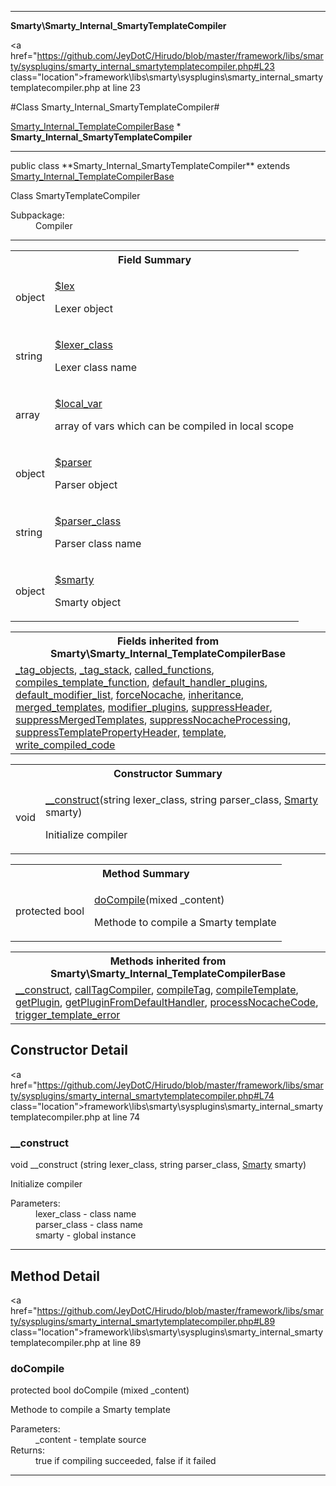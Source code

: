 
- - -

**Smarty\Smarty_Internal_SmartyTemplateCompiler**


<a href="https://github.com/JeyDotC/Hirudo/blob/master/framework/libs/smarty/sysplugins/smarty_internal_smartytemplatecompiler.php#L23 class="location">framework\libs\smarty\sysplugins\smarty_internal_smartytemplatecompiler.php at line 23</a>

#Class Smarty_Internal_SmartyTemplateCompiler#

<a href="https://github.com/JeyDotC/Hirudo-docs/blob/master/smarty/smarty_internal_templatecompilerbase.html">Smarty_Internal_TemplateCompilerBase</a>
    * **Smarty_Internal_SmartyTemplateCompiler**




- - -

<p class="signature">public  class **Smarty_Internal_SmartyTemplateCompiler**
extends <a href="https://github.com/JeyDotC/Hirudo-docs/blob/master/smarty/smarty_internal_templatecompilerbase.html">Smarty_Internal_TemplateCompilerBase</a>

</p>

<div class="comment" id="overview_description"><p>Class SmartyTemplateCompiler</p></div>

<dl>
<dt>Subpackage:</dt>
<dd>Compiler</dd>
</dl>


- - -



<table id="summary_field">
<tr><th colspan="2">Field Summary</th></tr>
<tr>
<td><span class='k'></span> <span class='nx'>object</span></td>
<td class="description"><p class="name" ><a href="#lex"> $lex</a>
                                </p><p class="description">Lexer object</p></td>
</tr>
<tr>
<td><span class='k'></span> <span class='nx'>string</span></td>
<td class="description"><p class="name" ><a href="#lexer_class"> $lexer_class</a>
                                </p><p class="description">Lexer class name</p></td>
</tr>
<tr>
<td><span class='k'></span> <span class='nx'>array</span></td>
<td class="description"><p class="name" ><a href="#local_var"> $local_var</a>
                                </p><p class="description">array of vars which can be compiled in local scope</p></td>
</tr>
<tr>
<td><span class='k'></span> <span class='nx'>object</span></td>
<td class="description"><p class="name" ><a href="#parser"> $parser</a>
                                </p><p class="description">Parser object</p></td>
</tr>
<tr>
<td><span class='k'></span> <span class='nx'>string</span></td>
<td class="description"><p class="name" ><a href="#parser_class"> $parser_class</a>
                                </p><p class="description">Parser class name</p></td>
</tr>
<tr>
<td><span class='k'></span> <span class='nx'>object</span></td>
<td class="description"><p class="name" ><a href="#smarty"> $smarty</a>
                                </p><p class="description">Smarty object</p></td>
</tr>
</table>

<table class="inherit">
<tr><th colspan="2">Fields inherited from Smarty\Smarty_Internal_TemplateCompilerBase</th></tr>
<tr><td><a href="https://github.com/JeyDotC/Hirudo-docs/blob/master/smarty/smarty_internal_templatecompilerbase.html#_tag_objects">_tag_objects</a>, <a href="https://github.com/JeyDotC/Hirudo-docs/blob/master/smarty/smarty_internal_templatecompilerbase.html#_tag_stack">_tag_stack</a>, <a href="https://github.com/JeyDotC/Hirudo-docs/blob/master/smarty/smarty_internal_templatecompilerbase.html#called_functions">called_functions</a>, <a href="https://github.com/JeyDotC/Hirudo-docs/blob/master/smarty/smarty_internal_templatecompilerbase.html#compiles_template_function">compiles_template_function</a>, <a href="https://github.com/JeyDotC/Hirudo-docs/blob/master/smarty/smarty_internal_templatecompilerbase.html#default_handler_plugins">default_handler_plugins</a>, <a href="https://github.com/JeyDotC/Hirudo-docs/blob/master/smarty/smarty_internal_templatecompilerbase.html#default_modifier_list">default_modifier_list</a>, <a href="https://github.com/JeyDotC/Hirudo-docs/blob/master/smarty/smarty_internal_templatecompilerbase.html#forceNocache">forceNocache</a>, <a href="https://github.com/JeyDotC/Hirudo-docs/blob/master/smarty/smarty_internal_templatecompilerbase.html#inheritance">inheritance</a>, <a href="https://github.com/JeyDotC/Hirudo-docs/blob/master/smarty/smarty_internal_templatecompilerbase.html#merged_templates">merged_templates</a>, <a href="https://github.com/JeyDotC/Hirudo-docs/blob/master/smarty/smarty_internal_templatecompilerbase.html#modifier_plugins">modifier_plugins</a>, <a href="https://github.com/JeyDotC/Hirudo-docs/blob/master/smarty/smarty_internal_templatecompilerbase.html#suppressHeader">suppressHeader</a>, <a href="https://github.com/JeyDotC/Hirudo-docs/blob/master/smarty/smarty_internal_templatecompilerbase.html#suppressMergedTemplates">suppressMergedTemplates</a>, <a href="https://github.com/JeyDotC/Hirudo-docs/blob/master/smarty/smarty_internal_templatecompilerbase.html#suppressNocacheProcessing">suppressNocacheProcessing</a>, <a href="https://github.com/JeyDotC/Hirudo-docs/blob/master/smarty/smarty_internal_templatecompilerbase.html#suppressTemplatePropertyHeader">suppressTemplatePropertyHeader</a>, <a href="https://github.com/JeyDotC/Hirudo-docs/blob/master/smarty/smarty_internal_templatecompilerbase.html#template">template</a>, <a href="https://github.com/JeyDotC/Hirudo-docs/blob/master/smarty/smarty_internal_templatecompilerbase.html#write_compiled_code">write_compiled_code</a></td></tr></table>

<table id="summary_constructor">
<tr><th colspan="2">Constructor Summary</th></tr>
<tr>
<td><span class='k'></span> <span class='nx'>void</span></td>
<td class="description"><p class="name"><a href="#__construct">__construct</a>(string lexer_class, string parser_class, <a href="https://github.com/JeyDotC/Hirudo/blob/master/smarty/smarty.html">Smarty</a> smarty)</p><p class="description">Initialize compiler</p></td>
</tr>
</table>

<table id="summary_method">
<tr><th colspan="2">Method Summary</th></tr>
<tr>
<td><span class='k'>protected </span> <span class='nx'>bool</span></td>
<td class="description"><p class="name"><a href="#docompile">doCompile</a>(mixed _content)</p><p class="description">Methode to compile a Smarty template</p></td>
</tr>
</table>

<table class="inherit">
<tr><th colspan="2">Methods inherited from Smarty\Smarty_Internal_TemplateCompilerBase</th></tr>
<tr><td><a href="https://github.com/JeyDotC/Hirudo-docs/blob/master/smarty/smarty_internal_templatecompilerbase.html#__construct()">__construct</a>, <a href="https://github.com/JeyDotC/Hirudo-docs/blob/master/smarty/smarty_internal_templatecompilerbase.html#callTagCompiler()">callTagCompiler</a>, <a href="https://github.com/JeyDotC/Hirudo-docs/blob/master/smarty/smarty_internal_templatecompilerbase.html#compileTag()">compileTag</a>, <a href="https://github.com/JeyDotC/Hirudo-docs/blob/master/smarty/smarty_internal_templatecompilerbase.html#compileTemplate()">compileTemplate</a>, <a href="https://github.com/JeyDotC/Hirudo-docs/blob/master/smarty/smarty_internal_templatecompilerbase.html#getPlugin()">getPlugin</a>, <a href="https://github.com/JeyDotC/Hirudo-docs/blob/master/smarty/smarty_internal_templatecompilerbase.html#getPluginFromDefaultHandler()">getPluginFromDefaultHandler</a>, <a href="https://github.com/JeyDotC/Hirudo-docs/blob/master/smarty/smarty_internal_templatecompilerbase.html#processNocacheCode()">processNocacheCode</a>, <a href="https://github.com/JeyDotC/Hirudo-docs/blob/master/smarty/smarty_internal_templatecompilerbase.html#trigger_template_error()">trigger_template_error</a></td></tr></table>

<h2 id="detail_method">Constructor Detail</h2>

<a href="https://github.com/JeyDotC/Hirudo/blob/master/framework/libs/smarty/sysplugins/smarty_internal_smartytemplatecompiler.php#L74 class="location">framework\libs\smarty\sysplugins\smarty_internal_smartytemplatecompiler.php at line 74</a>

<h3 id="__construct">__construct</h3>
<span class='k'></span> <span class='nx'>void</span> <span class='nf'>__construct</span> (string lexer_class, string parser_class, <a href="https://github.com/JeyDotC/Hirudo/blob/master/smarty/smarty.html">Smarty</a> smarty)

<div class="details">
<p>Initialize compiler</p><dl>
<dt>Parameters:</dt>
<dd>lexer_class - class name</dd>
<dd>parser_class - class name</dd>
<dd>smarty - global instance</dd>
</dl>
</div>

- - -

<h2 id="detail_method">Method Detail</h2>

<a href="https://github.com/JeyDotC/Hirudo/blob/master/framework/libs/smarty/sysplugins/smarty_internal_smartytemplatecompiler.php#L89 class="location">framework\libs\smarty\sysplugins\smarty_internal_smartytemplatecompiler.php at line 89</a>

<h3 id="doCompile()">doCompile</h3>
<span class='k'>protected </span> <span class='nx'>bool</span> <span class='nf'>doCompile</span> (mixed _content)

<div class="details">
<p>Methode to compile a Smarty template</p><dl>
<dt>Parameters:</dt>
<dd>_content - template source</dd>
<dt>Returns:</dt>
<dd>true if compiling succeeded, false if it failed</dd>
</dl>
</div>

- - -

